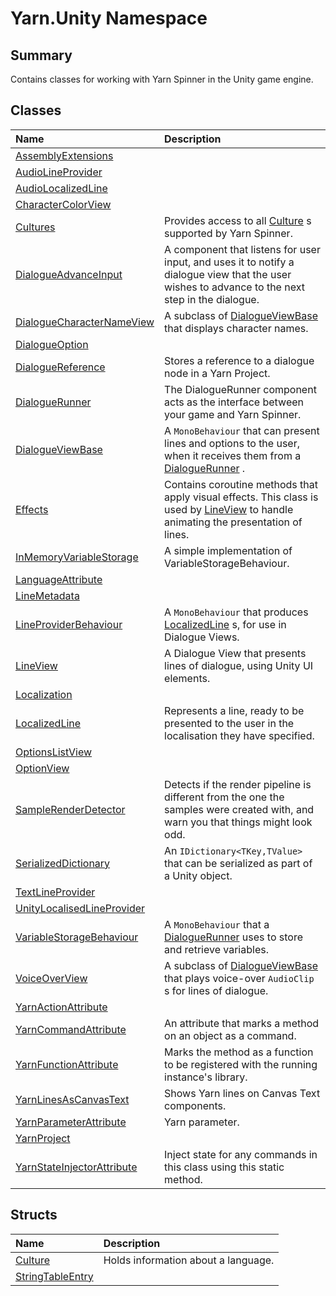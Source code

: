 # Yarn.Unity Namespace

## Summary

Contains classes for working with Yarn Spinner in the Unity game engine.


## Classes

|Name|Description|
|:---|:---|
|[AssemblyExtensions](api/csharp/yarn.unity.assemblyextensions.md)||
|[AudioLineProvider](api/csharp/yarn.unity.audiolineprovider.md)||
|[AudioLocalizedLine](api/csharp/yarn.unity.audiolocalizedline.md)||
|[CharacterColorView](api/csharp/yarn.unity.charactercolorview.md)||
|[Cultures](api/csharp/yarn.unity.cultures.md)|Provides access to all  <a href="yarn.unity.culture.md">Culture</a> s supported by Yarn Spinner.|
|[DialogueAdvanceInput](api/csharp/yarn.unity.dialogueadvanceinput.md)|A component that listens for user input, and uses it to notify a dialogue view that the user wishes to advance to the next step in the dialogue.|
|[DialogueCharacterNameView](api/csharp/yarn.unity.dialoguecharacternameview.md)|A subclass of  <a href="yarn.unity.dialogueviewbase.md">DialogueViewBase</a>  that displays character names.|
|[DialogueOption](api/csharp/yarn.unity.dialogueoption.md)||
|[DialogueReference](api/csharp/yarn.unity.dialoguereference.md)|Stores a reference to a dialogue node in a Yarn Project.|
|[DialogueRunner](api/csharp/yarn.unity.dialoguerunner.md)|The DialogueRunner component acts as the interface between your game and Yarn Spinner.|
|[DialogueViewBase](api/csharp/yarn.unity.dialogueviewbase.md)|A  <code>MonoBehaviour</code>  that can present lines and options to the user, when it receives them from a   <a href="yarn.unity.dialoguerunner.md">DialogueRunner</a> .|
|[Effects](api/csharp/yarn.unity.effects.md)|Contains coroutine methods that apply visual effects. This class is used by  <a href="yarn.unity.lineview.md">LineView</a>  to handle animating the presentation of lines.|
|[InMemoryVariableStorage](api/csharp/yarn.unity.inmemoryvariablestorage.md)|A simple implementation of VariableStorageBehaviour.|
|[LanguageAttribute](api/csharp/yarn.unity.languageattribute.md)||
|[LineMetadata](api/csharp/yarn.unity.linemetadata.md)||
|[LineProviderBehaviour](api/csharp/yarn.unity.lineproviderbehaviour.md)|A  <code>MonoBehaviour</code>  that produces  <a href="yarn.unity.localizedline.md">LocalizedLine</a> s, for use in Dialogue Views.|
|[LineView](api/csharp/yarn.unity.lineview.md)|A Dialogue View that presents lines of dialogue, using Unity UI elements.|
|[Localization](api/csharp/yarn.unity.localization.md)||
|[LocalizedLine](api/csharp/yarn.unity.localizedline.md)|Represents a line, ready to be presented to the user in the localisation they have specified.|
|[OptionsListView](api/csharp/yarn.unity.optionslistview.md)||
|[OptionView](api/csharp/yarn.unity.optionview.md)||
|[SampleRenderDetector](api/csharp/yarn.unity.samplerenderdetector.md)|Detects if the render pipeline is different from the one the samples were created with, and warn you that things might look odd.|
|[SerializedDictionary](api/csharp/yarn.unity.serializeddictionary.md)|An  <code>IDictionary&lt;TKey,TValue&gt;</code>  that can be serialized as part of a Unity object.|
|[TextLineProvider](api/csharp/yarn.unity.textlineprovider.md)||
|[UnityLocalisedLineProvider](api/csharp/yarn.unity.unitylocalisedlineprovider.md)||
|[VariableStorageBehaviour](api/csharp/yarn.unity.variablestoragebehaviour.md)|A  <code>MonoBehaviour</code>  that a  <a href="yarn.unity.dialoguerunner.md">DialogueRunner</a>  uses to store and retrieve variables.|
|[VoiceOverView](api/csharp/yarn.unity.voiceoverview.md)|A subclass of  <a href="yarn.unity.dialogueviewbase.md">DialogueViewBase</a>  that plays voice-over  <code>AudioClip</code> s for lines of dialogue.|
|[YarnActionAttribute](api/csharp/yarn.unity.yarnactionattribute.md)||
|[YarnCommandAttribute](api/csharp/yarn.unity.yarncommandattribute.md)|An attribute that marks a method on an object as a command.|
|[YarnFunctionAttribute](api/csharp/yarn.unity.yarnfunctionattribute.md)|Marks the method as a function to be registered with the running instance's library.|
|[YarnLinesAsCanvasText](api/csharp/yarn.unity.yarnlinesascanvastext.md)|Shows Yarn lines on Canvas Text components.|
|[YarnParameterAttribute](api/csharp/yarn.unity.yarnparameterattribute.md)|Yarn parameter.|
|[YarnProject](api/csharp/yarn.unity.yarnproject.md)||
|[YarnStateInjectorAttribute](api/csharp/yarn.unity.yarnstateinjectorattribute.md)|Inject state for any commands in this class using this static method.|

## Structs

|Name|Description|
|:---|:---|
|[Culture](api/csharp/yarn.unity.culture.md)|Holds information about a language.|
|[StringTableEntry](api/csharp/yarn.unity.stringtableentry.md)||


